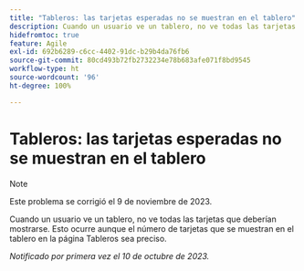 ```yaml
---
title: "Tableros: las tarjetas esperadas no se muestran en el tablero"
description: Cuando un usuario ve un tablero, no ve todas las tarjetas que deberían mostrarse. Esto ocurre aunque el número de tarjetas que se muestran en el tablero en la página Tableros sea preciso.
hidefromtoc: true
feature: Agile
exl-id: 692b6289-c6cc-4402-91dc-b29b4da76fb6
source-git-commit: 80cd493b72fb2732234e78b683afe071f8bd9545
workflow-type: ht
source-wordcount: '96'
ht-degree: 100%

---
```


# Tableros: las tarjetas esperadas no se muestran en el tablero

>[!NOTE]
>
>Este problema se corrigió el 9 de noviembre de 2023.

Cuando un usuario ve un tablero, no ve todas las tarjetas que deberían mostrarse. Esto ocurre aunque el número de tarjetas que se muestran en el tablero en la página Tableros sea preciso.

_Notificado por primera vez el 10 de octubre de 2023._
